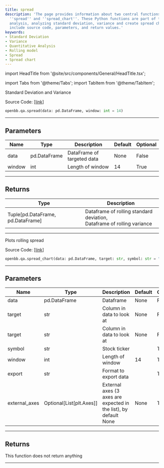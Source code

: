 ```yaml
---
title: spread
description: 'The page provides information about two central functions of the OpenBBTerminal:
  ''spread'' and ''spread_chart''. These Python functions are part of the quantitative
  analysis, analyzing standard deviation, variance and create spread charts. The descriptions
  include source code, parameters, and return values.'
keywords:
- Standard Deviation
- Variance
- Quantitative Analysis
- Rolling model
- Spread
- Spread chart
---
```


import HeadTitle from '@site/src/components/General/HeadTitle.tsx';

<HeadTitle title="qa.spread - Reference | OpenBB SDK Docs" />

import Tabs from '@theme/Tabs';
import TabItem from '@theme/TabItem';

<Tabs>
<TabItem value="model" label="Model" default>

Standard Deviation and Variance

Source Code: [[link](https://github.com/OpenBB-finance/OpenBB/tree/main/openbb_terminal/common/quantitative_analysis/rolling_model.py#L41)]

```python
openbb.qa.spread(data: pd.DataFrame, window: int = 14)
```

---

## Parameters

| Name | Type | Description | Default | Optional |
| ---- | ---- | ----------- | ------- | -------- |
| data | pd.DataFrame | DataFrame of targeted data | None | False |
| window | int | Length of window | 14 | True |


---

## Returns

| Type | Description |
| ---- | ----------- |
| Tuple[pd.DataFrame, pd.DataFrame] | Dataframe of rolling standard deviation,<br/>Dataframe of rolling variance |
---

</TabItem>
<TabItem value="view" label="Chart">

Plots rolling spread

Source Code: [[link](https://github.com/OpenBB-finance/OpenBB/tree/main/openbb_terminal/common/quantitative_analysis/rolling_view.py#L135)]

```python
openbb.qa.spread_chart(data: pd.DataFrame, target: str, symbol: str = "", window: int = 14, export: str = "", external_axes: Optional[List[matplotlib.axes._axes.Axes]] = None)
```

---

## Parameters

| Name | Type | Description | Default | Optional |
| ---- | ---- | ----------- | ------- | -------- |
| data | pd.DataFrame | Dataframe | None | False |
| target | str | Column in data to look at | None | False |
| target | str | Column in data to look at | None | False |
| symbol | str | Stock ticker |  | True |
| window | int | Length of window | 14 | True |
| export | str | Format to export data |  | True |
| external_axes | Optional[List[plt.Axes]] | External axes (3 axes are expected in the list), by default None | None | True |


---

## Returns

This function does not return anything

---

</TabItem>
</Tabs>
